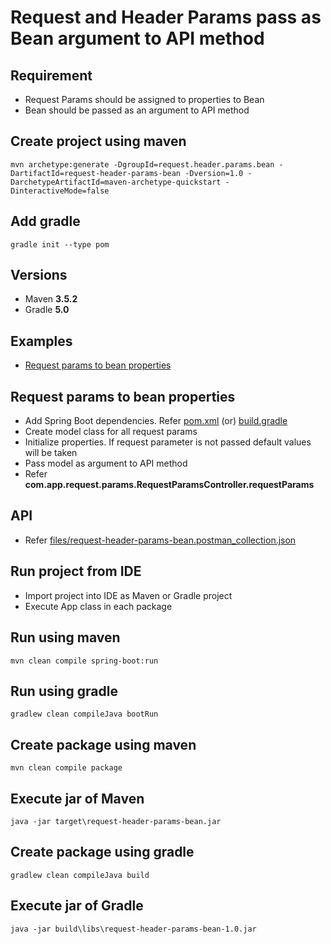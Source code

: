 # Request and Header Params pass as Bean argument to API method

## Requirement
* Request Params should be assigned to properties to Bean
* Bean should be passed as an argument to API method

## Create project using maven
```
mvn archetype:generate -DgroupId=request.header.params.bean -DartifactId=request-header-params-bean -Dversion=1.0 -DarchetypeArtifactId=maven-archetype-quickstart -DinteractiveMode=false
```

## Add gradle
```
gradle init --type pom
```

## Versions
* Maven **3.5.2**
* Gradle **5.0**

## Examples
* [Request params to bean properties](#request-params-to-bean-properties)

## Request params to bean properties
* Add Spring Boot dependencies. Refer [pom.xml](pom.xml) (or) [build.gradle](build.gradle)
* Create model class for all request params
* Initialize properties. If request parameter is not passed default values will be taken
* Pass model as argument to API method
* Refer **com.app.request.params.RequestParamsController.requestParams**

## API
* Refer [files/request-header-params-bean.postman_collection.json](files/request-header-params-bean.postman_collection.json)

## Run project from IDE
* Import project into IDE as Maven or Gradle project
* Execute App class in each package

## Run using maven
```
mvn clean compile spring-boot:run
```

## Run using gradle
```
gradlew clean compileJava bootRun
```

## Create package using maven
```
mvn clean compile package
```

## Execute jar of Maven
```
java -jar target\request-header-params-bean.jar
```

## Create package using gradle
```
gradlew clean compileJava build
```

## Execute jar of Gradle
```
java -jar build\libs\request-header-params-bean-1.0.jar
```